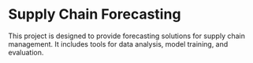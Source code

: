 # Supply Chain Forecasting

This project is designed to provide forecasting solutions for supply chain management. It includes tools for data analysis, model training, and evaluation.
